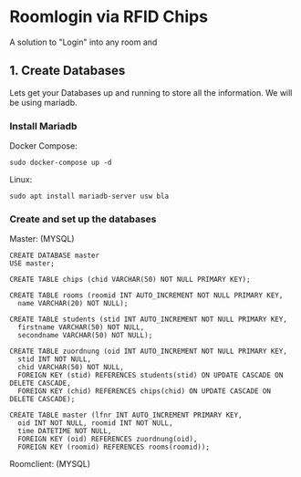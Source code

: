 # Roomlogin via RFID Chips
A solution to "Login" into any room and 

## 1. Create Databases
Lets get your Databases up and running to store all the information.
We will be using mariadb.

### Install Mariadb
Docker Compose:
```
sudo docker-compose up -d
```
Linux:
```
sudo apt install mariadb-server usw bla
```

### Create and set up the databases
Master: (MYSQL)
```
CREATE DATABASE master
USE master;
```
```
CREATE TABLE chips (chid VARCHAR(50) NOT NULL PRIMARY KEY);
```
```
CREATE TABLE rooms (roomid INT AUTO_INCREMENT NOT NULL PRIMARY KEY,
  name VARCHAR(20) NOT NULL);
```
```
CREATE TABLE students (stid INT AUTO_INCREMENT NOT NULL PRIMARY KEY,
  firstname VARCHAR(50) NOT NULL,
  secondname VARCHAR(50) NOT NULL);
```
```
CREATE TABLE zuordnung (oid INT AUTO_INCREMENT NOT NULL PRIMARY KEY,
  stid INT NOT NULL,
  chid VARCHAR(50) NOT NULL,
  FOREIGN KEY (stid) REFERENCES students(stid) ON UPDATE CASCADE ON DELETE CASCADE,
  FOREIGN KEY (chid) REFERENCES chips(chid) ON UPDATE CASCADE ON DELETE CASCADE);  
```
```
CREATE TABLE master (lfnr INT AUTO_INCREMENT PRIMARY KEY,
  oid INT NOT NULL, roomid INT NOT NULL,
  time DATETIME NOT NULL,
  FOREIGN KEY (oid) REFERENCES zuordnung(oid),
  FOREIGN KEY (roomid) REFERENCES rooms(roomid));
```

Roomclient: (MYSQL)




